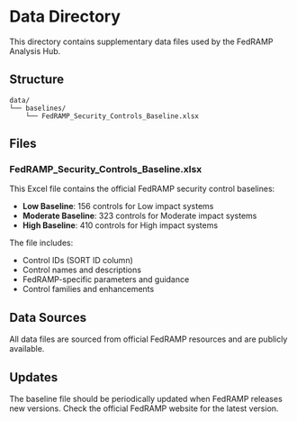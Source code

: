 # Data Directory

This directory contains supplementary data files used by the FedRAMP Analysis Hub.

## Structure

```
data/
└── baselines/
    └── FedRAMP_Security_Controls_Baseline.xlsx
```

## Files

### FedRAMP_Security_Controls_Baseline.xlsx

This Excel file contains the official FedRAMP security control baselines:
- **Low Baseline**: 156 controls for Low impact systems
- **Moderate Baseline**: 323 controls for Moderate impact systems  
- **High Baseline**: 410 controls for High impact systems

The file includes:
- Control IDs (SORT ID column)
- Control names and descriptions
- FedRAMP-specific parameters and guidance
- Control families and enhancements

## Data Sources

All data files are sourced from official FedRAMP resources and are publicly available.

## Updates

The baseline file should be periodically updated when FedRAMP releases new versions. Check the official FedRAMP website for the latest version.